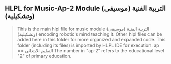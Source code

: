 ## HLPL for Music-Ap-2 Module (التربية الفنية (موسيقى وتشكيلية))
>This is the main hlpl file for music module (التربية الفنية (موسيقى وتشكيلية)) encoding robotic's mind teaching it.
>Other hlpl files can be added here in this folder for more organized and expanded code.
>This folder (including its files) is imported by HLPL IDE for execution.
>ap == التعليم الابتدائي
>The number in "ap-2" refers to the educational level "2" of primary education.
